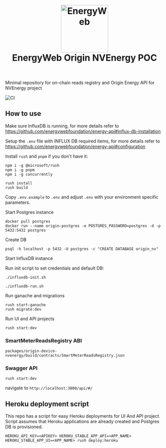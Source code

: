<h1 align="center">
  <br>
  <a href="https://www.energyweb.org/"><img src="https://www.energyweb.org/wp-content/uploads/2019/04/logo-brand.png" alt="EnergyWeb" width="150"></a>
  <br>
  EnergyWeb Origin NVEnergy POC
  <br>
  <br>
</h1>

Minimal repository for on-chain reads registry and Origin Energy API for NVEnergy project

![CI](https://github.com/energywebfoundation/origin-nvenergy-poc/workflows/CI/badge.svg)

## How to use

Make sure InfluxDB is running, for more details refer to https://github.com/energywebfoundation/energy-api#influx-db-installation

Setup the `.env` file with INFLUX DB required items, for more details refer to https://github.com/energywebfoundation/energy-api#configuration

Install `rush` and `pnpm` if you don't have it:

```
npm i -g @microsoft/rush
npm i -g pnpm
npm i -g concurrently
```

```
rush install
rush build
```

Copy `.env.example` to `.env` and adjust `.env` with your environment specific parameters. 

Start Postgres instance

```
docker pull postgres
docker run --name origin-postgres -e POSTGRES_PASSWORD=postgres -d -p 5432:5432 postgres
```

Create DB
```
psql -h localhost -p 5432 -U postgres -c "CREATE DATABASE origin_nv"
```

Start InfluxDB instance

Run init script to set credentials and default DB:

```
./influxdb-init.sh
```

```
./influxdb-run.sh
```

Run ganache and migrations
```
rush start:ganache
rush migrate:dev
```

Run UI and API projects
```
rush start:dev
```

### SmartMeterReadsRegistry ABI

`packages/origin-device-nvenergy/build/contracts/SmartMeterReadsRegistry.json`

### Swagger API

```
rush start:dev
```

navigate to `http://localhost:3000/api/#/`

## Heroku deployment script

This repo has a script for easy Heroku deployments for UI And API project. Script assumes that Heroku applications are already created and Postgres DB is provisioned.

```
HEROKU_API_KEY=<APIKEY> HEROKU_STABLE_APP_API=<APP_NAME> HEROKU_STABLE_APP_UI=<APP_NAME> rush deploy:heroku
```
